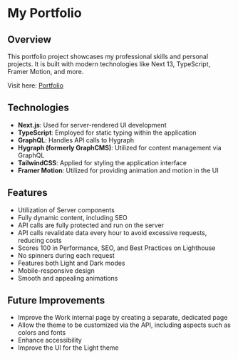 # My Portfolio

## Overview

This portfolio project showcases my professional skills and personal projects. It is built with modern technologies like Next 13, TypeScript, Framer Motion, and more. 

Visit here: [Portfolio](https://gilalves.vercel.app/)

## Technologies

- **Next.js**: Used for server-rendered UI development
- **TypeScript**: Employed for static typing within the application
- **GraphQL**: Handles API calls to Hygraph
- **Hygraph (formerly GraphCMS)**: Utilized for content management via GraphQL
- **TailwindCSS**: Applied for styling the application interface
- **Framer Motion**: Utilized for providing animation and motion in the UI

## Features

- Utilization of Server components
- Fully dynamic content, including SEO
- API calls are fully protected and run on the server
- API calls revalidate data every hour to avoid excessive requests, reducing costs
- Scores 100 in Performance, SEO, and Best Practices on Lighthouse
- No spinners during each request
- Features both Light and Dark modes
- Mobile-responsive design
- Smooth and appealing animations

## Future Improvements

- Improve the Work internal page by creating a separate, dedicated page
- Allow the theme to be customized via the API, including aspects such as colors and fonts
- Enhance accessibility
- Improve the UI for the Light theme
